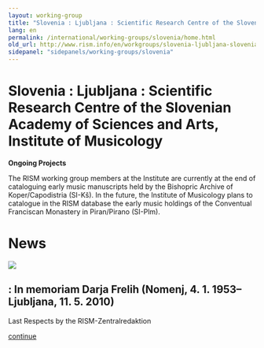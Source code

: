 ```yaml
---
layout: working-group
title: "Slovenia : Ljubljana : Scientific Research Centre of the Slovenian Academy of Sciences and Arts,  Institute of Musicology"
lang: en
permalink: /international/working-groups/slovenia/home.html
old_url: http://www.rism.info/en/workgroups/slovenia-ljubljana-slovenian-academy-of-sciences-and-arts-institute-of-musicology/home.html
sidepanel: "sidepanels/working-groups/slovenia"
---
```


# Slovenia : Ljubljana : Scientific Research Centre of the Slovenian Academy of Sciences and Arts, Institute of Musicology

**Ongoing Projects**

The RISM working group members at the Institute are currently at the end of cataloguing early music manuscripts held by the Bishopric Archive of Koper/Capodistria (SI-Kš). In the future, the Institute of Musicology plans to catalogue in the RISM database the early music holdings of the Conventual Franciscan Monastery in Piran/Pirano (SI-Plm).

# News

 ![](/uploads/_processed_/csm_Darja_2007_d2d1c7154c.jpg)

## : In memoriam Darja Frelih (Nomenj, 4. 1. 1953–Ljubljana, 11. 5. 2010)

Last Respects by the RISM-Zentralredaktion

[continue](/en/workgroups/slovenia-ljubljana-slovenian-academy-of-sciences-and-arts-institute-of-musicology/home/newsdetails/article/105/in-memoriam-darja-frelih-nomenj-4-1-1953-ljubljana-11-5-2010.html "In memoriam Darja Frelih (Nomenj, 4. 1. 1953–Ljubljana, 11. 5. 2010)")

<!-- -->